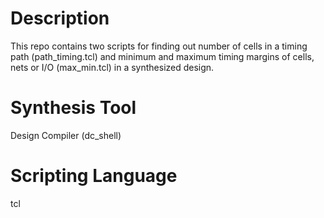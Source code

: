 # Description
This repo contains two scripts for finding out number of cells
in a timing path (path_timing.tcl) and minimum and maximum timing margins of 
cells, nets or I/O (max_min.tcl) in a synthesized design.

# Synthesis Tool
Design Compiler (dc_shell)

# Scripting Language
tcl
